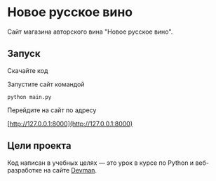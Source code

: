 # Новое русское вино

Сайт магазина авторского вина "Новое русское вино".

## Запуск

Скачайте код

Запустите сайт командой 
```
python main.py
```
Перейдите на сайт по адресу 

[http://127.0.0.1:8000](http://127.0.0.1:8000)

## Цели проекта

Код написан в учебных целях — это урок в курсе по Python и веб-разработке на сайте [Devman](https://dvmn.org).
